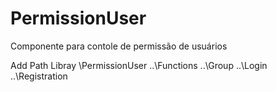 # PermissionUser
Componente para contole de permissão de usuários 

Add Path Libray
\PermissionUser
..\Functions
..\Group
..\Login
..\Registration
